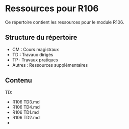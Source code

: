 # Ressources pour R106

Ce répertoire contient les ressources pour le module R106.

## Structure du répertoire

- CM : Cours magistraux
- TD : Travaux dirigés
- TP : Travaux pratiques
- Autres : Ressources supplémentaires

## Contenu

  TD:
- R106 TD3.md
- R106 TD4.md
- R106 TD1.md
- R106 TD2.md
- 

